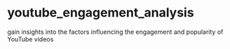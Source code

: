 # youtube_engagement_analysis
gain insights into the factors influencing the engagement and popularity of YouTube videos
